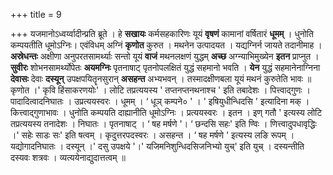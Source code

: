 +++
title = 9

+++
यजमानोऽध्वर्य्वादीन्प्रति ब्रूते । हे **सखायः** कर्मसहकारिणः यूयं **वृषणं** कामानां वर्षितारं **धूमम्** । धुनोति कम्पयतीति धूमोऽग्निः। एवंविधम् अग्निं **कृणोत** कुरुत । मथनेन उत्पादयत । यद्यग्निर्न जायते तदानीमाह । **अस्रेधन्तः** अक्षीणा अनुपरतसामर्थ्याः सन्तो यूयं **वाजं** मथनलक्षणं युद्धम् **अच्छ** अग्न्याभिमुख्येन **इतन** प्राप्नुत । **सुवीरः** शोभनसामर्थ्योपेतः **अयमग्निः** पृतनाषाट् पृतनोपलक्षितं युद्धं सहमानो भवति । **येन** युद्धं सहमानेनाग्निना **देवासः** देवाः **दस्यून्** उपक्षपयितॄनसुरान् **असहन्त** अभ्यभवन् । तस्मादक्षीणबला यूयं मथनं कुरुतेति भावः ॥ कृणोत ।' कृवि हिंसाकरणयोः' । लोटि तप्रत्ययस्य ' तप्तनप्तनथनाश्च ' इति तबादेशः । पित्त्वाद्गुणः । पादादित्वादनिघातः । उप्रत्ययस्वरः । धूमम् ।  ‘ धूञ् कम्पने० ' । ' इषियुधीन्धिदसि ' इत्यादिना मक् । कित्त्वाद्गुणाभावः । धुनोति कम्पयति दाह्यानीति धूमोऽग्निः । प्रत्ययस्वरः । इतन । इण् गतौ ' इत्यस्य लोटि तप्रत्ययस्य तनादेशः । निघातः । पृतनाषाट् ।  ‘ षह मर्षणे '।  ‘ छन्दसि सहः' इति ण्विः । णित्त्वादुपधावृद्धिः ।' सहेः साडः सः' इति षत्वम् । कृदुत्तरपदस्वरः । असहन्त ।  ‘ षह मर्षणे ' इत्यस्य लङि रूपम् । यद्योगादनिघातः । दस्यून् ।' दसु उपक्षये '।' यजिमनिशुन्धिदसिजनिभ्यो युच्' इति युच् । दस्यन्तीति दस्यवः शत्रवः । व्यत्ययेनाद्युदात्तत्वम् ॥